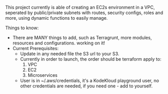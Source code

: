 This project currently is able of creating an EC2s environment in a VPC, seperated by public/private subnets with routes, security configs, roles and more, using dynamic functions to easily manage.

Things to know:
- There are MANY things to add, such as Terragrunt, more modules, resources and configurations. working on it!
- Current Prerequisites:
  - Update in any needed file the S3 url to your S3.
  - Currently in order to launch, the order should be terraform apply to:
    1. VPC
    2. EC2
    3. Microservices
  - User is in ~/.aws/credentials, it's a KodeKloud playground user, no other credentials are needed, if you need one - add to yourself.
